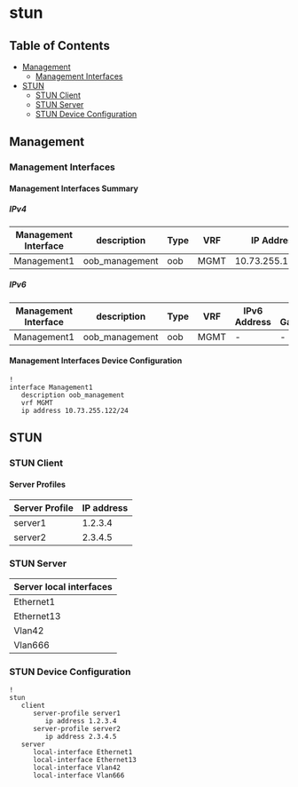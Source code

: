 # stun

## Table of Contents

- [Management](#management)
  - [Management Interfaces](#management-interfaces)
- [STUN](#stun)
  - [STUN Client](#stun-client)
  - [STUN Server](#stun-server)
  - [STUN Device Configuration](#stun-device-configuration)

## Management

### Management Interfaces

#### Management Interfaces Summary

##### IPv4

| Management Interface | description | Type | VRF | IP Address | Gateway |
| -------------------- | ----------- | ---- | --- | ---------- | ------- |
| Management1 | oob_management | oob | MGMT | 10.73.255.122/24 | 10.73.255.2 |

##### IPv6

| Management Interface | description | Type | VRF | IPv6 Address | IPv6 Gateway |
| -------------------- | ----------- | ---- | --- | ------------ | ------------ |
| Management1 | oob_management | oob | MGMT | - | - |

#### Management Interfaces Device Configuration

```eos
!
interface Management1
   description oob_management
   vrf MGMT
   ip address 10.73.255.122/24
```

## STUN

### STUN Client

#### Server Profiles

| Server Profile | IP address |
| -------------- | ---------- |
| server1 | 1.2.3.4 |
| server2 | 2.3.4.5 |

### STUN Server

| Server local interfaces |
| ----------------------- |
| Ethernet1 |
| Ethernet13 |
| Vlan42 |
| Vlan666 |

### STUN Device Configuration

```eos
!
stun
   client
      server-profile server1
         ip address 1.2.3.4
      server-profile server2
         ip address 2.3.4.5
   server
      local-interface Ethernet1
      local-interface Ethernet13
      local-interface Vlan42
      local-interface Vlan666
```
